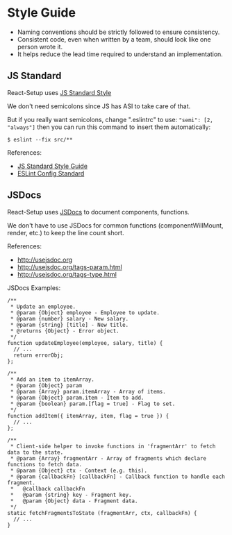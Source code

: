 # Style Guide

* Naming conventions should be strictly followed to ensure consistency.
* Consistent code, even when written by a team, should look like one person wrote it.
* It helps reduce the lead time required to understand an implementation.

## JS Standard

React-Setup uses [JS Standard Style](https://github.com/feross/standard)

We don't need semicolons since JS has ASI to take care of that.

But if you really want semicolons, change ".eslintrc" to use: `"semi": [2, "always"]` then you can run this command to insert them automatically:
```
$ eslint --fix src/**
```

References:
* [JS Standard Style Guide](https://github.com/feross/standard/blob/master/RULES.md)
* [ESLint Config Standard](https://github.com/feross/eslint-config-standard/blob/master/eslintrc.json)

## JSDocs

React-Setup uses [JSDocs](http://usejsdoc.org/) to document components, functions.

We don't have to use JSDocs for common functions (componentWillMount, render, etc.) to keep the line count short. 

References:
* http://usejsdoc.org
* http://usejsdoc.org/tags-param.html
* http://usejsdoc.org/tags-type.html

JSDocs Examples:

```
/**
 * Update an employee.
 * @param {Object} employee - Employee to update.
 * @param {number} salary - New salary.
 * @param {string} [title] - New title.
 * @returns {Object} - Error object.
 */
function updateEmployee(employee, salary, title) {
  // ...
  return errorObj;
};

/**
 * Add an item to itemArray.
 * @param {Object} param
 * @param {Array} param.itemArray - Array of items.
 * @param {Object} param.item - Item to add.
 * @param {boolean} param.[flag = true] - Flag to set.
 */
function addItem({ itemArray, item, flag = true }) {
  // ...
};

/**
 * Client-side helper to invoke functions in 'fragmentArr' to fetch data to the state.
 * @param {Array} fragmentArr - Array of fragments which declare functions to fetch data.
 * @param {Object} ctx - Context (e.g. this).
 * @param {callbackFn} [callbackFn] - Callback function to handle each fragment.
 *   @callback callbackFn
 *   @param {string} key - Fragment key.
 *   @param {Object} data - Fragment data.
 */
static fetchFragmentsToState (fragmentArr, ctx, callbackFn) {
  // ...
}
```
